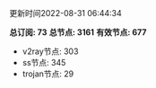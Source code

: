 更新时间2022-08-31 06:44:34

**总订阅: 73**
**总节点: 3161**
**有效节点: 677**
- v2ray节点: 303
- ss节点: 345
- trojan节点: 29
